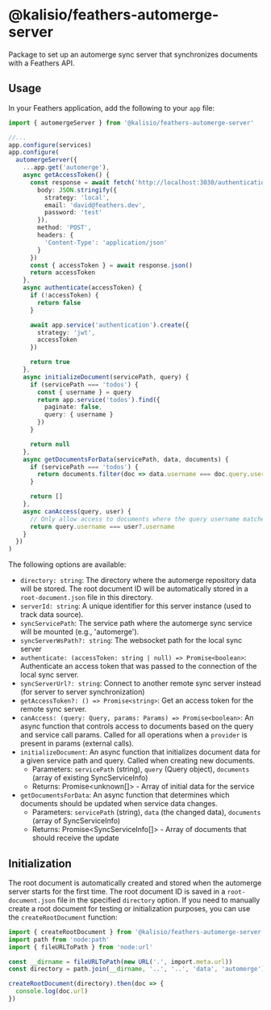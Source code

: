 # @kalisio/feathers-automerge-server

Package to set up an automerge sync server that synchronizes documents with a Feathers API.

## Usage

In your Feathers application, add the following to your `app` file:

```ts
import { automergeServer } from '@kalisio/feathers-automerge-server'

//...
app.configure(services)
app.configure(
  automergeServer({
    ...app.get('automerge'),
    async getAccessToken() {
      const response = await fetch('http://localhost:3030/authentication', {
        body: JSON.stringify({
          strategy: 'local',
          email: 'david@feathers.dev',
          password: 'test'
        }),
        method: 'POST',
        headers: {
          'Content-Type': 'application/json'
        }
      })
      const { accessToken } = await response.json()
      return accessToken
    },
    async authenticate(accessToken) {
      if (!accessToken) {
        return false
      }

      await app.service('authentication').create({
        strategy: 'jwt',
        accessToken
      })

      return true
    },
    async initializeDocument(servicePath, query) {
      if (servicePath === 'todos') {
        const { username } = query
        return app.service('todos').find({
          paginate: false,
          query: { username }
        })
      }

      return null
    },
    async getDocumentsForData(servicePath, data, documents) {
      if (servicePath === 'todos') {
        return documents.filter(doc => data.username === doc.query.username)
      }

      return []
    },
    async canAccess(query, user) {
      // Only allow access to documents where the query username matches the authenticated user
      return query.username === user?.username
    }
  })
)
```

The following options are available:

- `directory: string`: The directory where the automerge repository data will be stored. The root document ID will be automatically stored in a `root-document.json` file in this directory.
- `serverId: string`: A unique identifier for this server instance (used to track data source).
- `syncServicePath`: The service path where the automerge sync service will be mounted (e.g., 'automerge').
- `syncServerWsPath?: string`: The websocket path for the local sync server
- `authenticate: (accessToken: string | null) => Promise<boolean>`: Authenticate an access token that was passed to the connection of the local sync server.
- `syncServerUrl?: string`: Connect to another remote sync server instead (for server to server synchronization)
- `getAccessToken?: () => Promise<string>`: Get an access token for the remote sync server.
- `canAccess: (query: Query, params: Params) => Promise<boolean>`: An async function that controls access to documents based on the query and service call params. Called for all operations when a `provider` is present in params (external calls).
- `initializeDocument`: An async function that initializes document data for a given service path and query. Called when creating new documents.
  - Parameters: `servicePath` (string), `query` (Query object), `documents` (array of existing SyncServiceInfo)
  - Returns: Promise<unknown[]> - Array of initial data for the service
- `getDocumentsForData`: An async function that determines which documents should be updated when service data changes.
  - Parameters: `servicePath` (string), `data` (the changed data), `documents` (array of SyncServiceInfo)
  - Returns: Promise<SyncServiceInfo[]> - Array of documents that should receive the update

## Initialization

The root document is automatically created and stored when the automerge server starts for the first time. The root document ID is saved in a `root-document.json` file in the specified `directory` option. If you need to manually create a root document for testing or initialization purposes, you can use the `createRootDocument` function:

```ts
import { createRootDocument } from '@kalisio/feathers-automerge-server'
import path from 'node:path'
import { fileURLToPath } from 'node:url'

const __dirname = fileURLToPath(new URL('.', import.meta.url))
const directory = path.join(__dirname, '..', '..', 'data', 'automerge')

createRootDocument(directory).then(doc => {
  console.log(doc.url)
})
```
